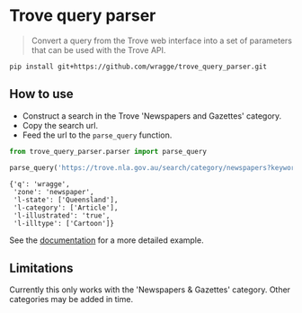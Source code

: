 # Trove query parser
> Convert a query from the Trove web interface into a set of parameters that can be used with the Trove API.


`pip install git+https://github.com/wragge/trove_query_parser.git`

## How to use

* Construct a search in the Trove 'Newspapers and Gazettes' category.
* Copy the search url.
* Feed the url to the `parse_query` function.

```python
from trove_query_parser.parser import parse_query

parse_query('https://trove.nla.gov.au/search/category/newspapers?keyword=wragge&l-artType=newspapers&l-state=Queensland&l-category=Article&l-illustrationType=Cartoon')
```




    {'q': 'wragge',
     'zone': 'newspaper',
     'l-state': ['Queensland'],
     'l-category': ['Article'],
     'l-illustrated': 'true',
     'l-illtype': ['Cartoon']}



See the [documentation](https://wragge.github.io/trove_query_parser/) for a more detailed example.

## Limitations

Currently this only works with the 'Newspapers & Gazettes' category. Other categories may be added in time.
